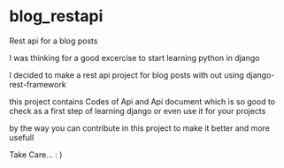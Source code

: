 # blog_restapi
Rest api for a blog posts

I was thinking for a good excercise to start learning python in django

I decided to make a rest api project for blog posts with out using django-rest-framework

this project contains Codes of Api and Api document which is so good to check as a first step of learning django or even use it for your projects 

by the way you can contribute in this project to make it better and more usefull

Take Care... : )
